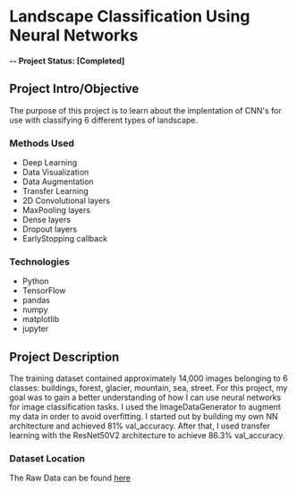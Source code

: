 # Landscape Classification Using Neural Networks

#### -- Project Status: [Completed]

## Project Intro/Objective
The purpose of this project is to learn about the implentation of CNN's for use with classifying 6 different types of landscape. 


### Methods Used
* Deep Learning
* Data Visualization
* Data Augmentation
* Transfer Learning
* 2D Convolutional layers
* MaxPooling layers
* Dense layers
* Dropout layers
* EarlyStopping callback

### Technologies
* Python
* TensorFlow
* pandas
* numpy
* matplotlib
* jupyter

## Project Description
The training dataset contained approximately 14,000 images belonging to 6 classes: buildings, forest, glacier, mountain, sea, street. For this project, my goal was to gain a better understanding of how I can use neural networks for image classification tasks. I used the ImageDataGenerator to augment my data in order to avoid overfitting. I started out by building my own NN architecture and achieved 81% val_accuracy. After that, I used transfer learning with the ResNet50V2 architecture to achieve 86.3% val_accuracy.

### Dataset Location
The Raw Data can be found [here](https://www.kaggle.com/puneet6060/intel-image-classification)
